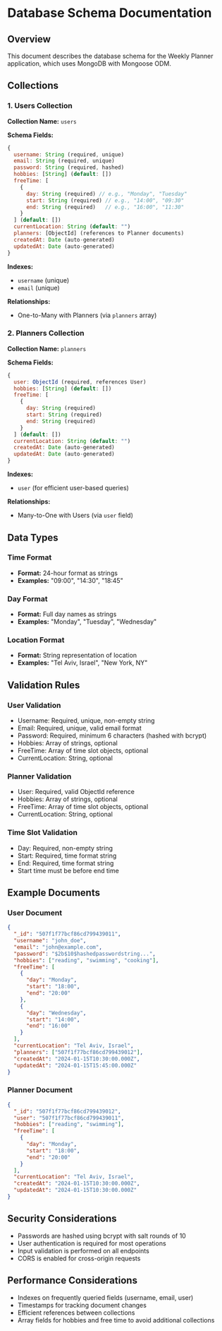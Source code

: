 # Database Schema Documentation

## Overview
This document describes the database schema for the Weekly Planner application, which uses MongoDB with Mongoose ODM.

## Collections

### 1. Users Collection

**Collection Name:** `users`

**Schema Fields:**
```javascript
{
  username: String (required, unique)
  email: String (required, unique)
  password: String (required, hashed)
  hobbies: [String] (default: [])
  freeTime: [
    {
      day: String (required) // e.g., "Monday", "Tuesday"
      start: String (required) // e.g., "14:00", "09:30"
      end: String (required)   // e.g., "16:00", "11:30"
    }
  ] (default: [])
  currentLocation: String (default: "")
  planners: [ObjectId] (references to Planner documents)
  createdAt: Date (auto-generated)
  updatedAt: Date (auto-generated)
}
```

**Indexes:**
- `username` (unique)
- `email` (unique)

**Relationships:**
- One-to-Many with Planners (via `planners` array)

### 2. Planners Collection

**Collection Name:** `planners`

**Schema Fields:**
```javascript
{
  user: ObjectId (required, references User)
  hobbies: [String] (default: [])
  freeTime: [
    {
      day: String (required)
      start: String (required)
      end: String (required)
    }
  ] (default: [])
  currentLocation: String (default: "")
  createdAt: Date (auto-generated)
  updatedAt: Date (auto-generated)
}
```

**Indexes:**
- `user` (for efficient user-based queries)

**Relationships:**
- Many-to-One with Users (via `user` field)

## Data Types

### Time Format
- **Format:** 24-hour format as strings
- **Examples:** "09:00", "14:30", "18:45"

### Day Format
- **Format:** Full day names as strings
- **Examples:** "Monday", "Tuesday", "Wednesday"

### Location Format
- **Format:** String representation of location
- **Examples:** "Tel Aviv, Israel", "New York, NY"

## Validation Rules

### User Validation
- Username: Required, unique, non-empty string
- Email: Required, unique, valid email format
- Password: Required, minimum 6 characters (hashed with bcrypt)
- Hobbies: Array of strings, optional
- FreeTime: Array of time slot objects, optional
- CurrentLocation: String, optional

### Planner Validation
- User: Required, valid ObjectId reference
- Hobbies: Array of strings, optional
- FreeTime: Array of time slot objects, optional
- CurrentLocation: String, optional

### Time Slot Validation
- Day: Required, non-empty string
- Start: Required, time format string
- End: Required, time format string
- Start time must be before end time

## Example Documents

### User Document
```json
{
  "_id": "507f1f77bcf86cd799439011",
  "username": "john_doe",
  "email": "john@example.com",
  "password": "$2b$10$hashedpasswordstring...",
  "hobbies": ["reading", "swimming", "cooking"],
  "freeTime": [
    {
      "day": "Monday",
      "start": "18:00",
      "end": "20:00"
    },
    {
      "day": "Wednesday",
      "start": "14:00",
      "end": "16:00"
    }
  ],
  "currentLocation": "Tel Aviv, Israel",
  "planners": ["507f1f77bcf86cd799439012"],
  "createdAt": "2024-01-15T10:30:00.000Z",
  "updatedAt": "2024-01-15T15:45:00.000Z"
}
```

### Planner Document
```json
{
  "_id": "507f1f77bcf86cd799439012",
  "user": "507f1f77bcf86cd799439011",
  "hobbies": ["reading", "swimming"],
  "freeTime": [
    {
      "day": "Monday",
      "start": "18:00",
      "end": "20:00"
    }
  ],
  "currentLocation": "Tel Aviv, Israel",
  "createdAt": "2024-01-15T10:30:00.000Z",
  "updatedAt": "2024-01-15T10:30:00.000Z"
}
```

## Security Considerations

- Passwords are hashed using bcrypt with salt rounds of 10
- User authentication is required for most operations
- Input validation is performed on all endpoints
- CORS is enabled for cross-origin requests

## Performance Considerations

- Indexes on frequently queried fields (username, email, user)
- Timestamps for tracking document changes
- Efficient references between collections
- Array fields for hobbies and free time to avoid additional collections
